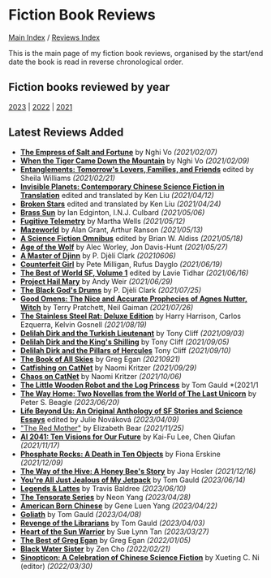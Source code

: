 # Fiction Book Reviews

[Main Index](../../README.md) / [Reviews Index](../README.md)

This is the main page of my fiction book reviews, organised by the start/end date the book is read in reverse chronological order.

## Fiction books reviewed by year
[2023](2023/README.md) | [2022](2022/README.md) | [2021](2021/README.md)

## Latest Reviews Added
- [**The Empress of Salt and Fortune**](2021/20210207-EmpressSaltFortune.md) by Nghi Vo *(2021/02/07)*
- [**When the Tiger Came Down the Mountain**](2021/20210209-WhenTigerCameDownMountain.md) by Nghi Vo *(2021/02/09)*
- [**Entanglements: Tomorrow's Lovers, Families, and Friends**](2021/20210221-Entanglements.md) edited by Sheila Williams *(2021/02/21)*
- [**Invisible Planets: Contemporary Chinese Science Fiction in Translation**](2021/20210412-InvisiblePlanets.md) edited and translated by Ken Liu *(2021/04/12)*
- [**Broken Stars**](2021/20210424-BrokenStars.md) edited and translated by Ken Liu *(2021/04/24)*
- [**Brass Sun**](2021/20210506-BrassSun.md) by Ian Edginton, I.N.J. Culbard *(2021/05/06)*
- [**Fugitive Telemetry**](2021/20210512-FugitiveTelemetry.md) by Martha Wells *(2021/05/12)*
- [**Mazeworld**](2021/20210513-Mazeworld.md) by Alan Grant, Arthur Ranson *(2021/05/13)*
- [**A Science Fiction Omnibus**](2021/20210518-ScienceFictionOmnibus.md) edited by Brian W. Aldiss *(2021/05/18)*
- [**Age of the Wolf**](2021/20210527-AgeWolf.md) by Alec Worley, Jon Davis-Hunt *(2021/05/27)*
- [**A Master of Djinn**](2021/20210606-MasterOfDjinn.md) by P. Djèlí Clark *(20210606)*
- [**Counterfeit Girl**](2021/20210619-CounterfeitGirl.md) by Pete Milligan, Rufus Dayglo *(2021/06/19)*
- [**The Best of World SF, Volume 1**](2021/20210616-BestWorldSF1.md) edited by Lavie Tidhar *(2021/06/16)*
- [**Project Hail Mary**](2021/20210629-ProjectHailMary.md) by Andy Weir *(2021/06/29)*
- [**The Black God's Drums**](2021/20210725-BlackGodDrums.md) by P. Djèlí Clark *(2021/07/25)*
- [**Good Omens: The Nice and Accurate Prophecies of Agnes Nutter, Witch**](2021/20210726-GoodOmens.md) by Terry Pratchett, Neil Gaiman *(2021/07/26)*
- [**The Stainless Steel Rat: Deluxe Edition**](2021/20210819-StainlessSteelRatDeluxeEdition.md) by Harry Harrison, Carlos Ezquerra, Kelvin Gosnell *(2021/08/19)*
- [**Delilah Dirk and the Turkish Lieutenant**](2021/20210903-DelilahDirkTurkishLieutenant.md) by Tony Cliff *(2021/09/03)*
- [**Delilah Dirk and the King's Shilling**](2021/20210905-DelilahDirkKingShilling.md) by Tony Cliff *(2021/09/05)*
- [**Delilah Dirk and the Pillars of Hercules**](2021/20210910-DelilahDirkPillarsHercules.md) Tony Cliff *(2021/09/10)*
- [**The Book of All Skies**](2021/20210921-BookOfAllSkies.md) by Greg Egan *(20210921)*
- [**Catfishing on CatNet**](2021/20210929-CatfishingOnCatNet.md) by Naomi Kritzer *(2021/09/29)*
- [**Chaos on CatNet**](2021/20211006-ChaosOnCatNet.md) by Naomi Kritzer *(2021/10/06)*
- [**The Little Wooden Robot and the Log Princess**](2021/20211019-LittleWoodenRobot.md) by Tom Gauld *(2021/1
- [**The Way Home: Two Novellas from the World of The Last Unicorn**](2023/20230620-WayHome.md) by Peter S. Beagle *(2023/06/20)*
- [**Life Beyond Us: An Original Anthology of SF Stories and Science Essays**](2023/20230409-LifeBeyondUs.md) edited by Julie Nováková *(2023/04/09)*
- ["The Red Mother"](2021/20211125-RedMother.md) by Elizabeth Bear *(2021/11/25)*
- [**AI 2041: Ten Visions for Our Future**](2021/20211117-AI2041.md) by Kai-Fu Lee, Chen Qiufan *(2021/11/17)*
- [**Phosphate Rocks: A Death in Ten Objects**](2021/20211209-PhosphateRocks.md) by Fiona Erskine *(2021/12/09)*
- [**The Way of the Hive: A Honey Bee's Story**](2021/20211216-WayOfTheHive.md) by Jay Hosler *(2021/12/16)*
- [**You're All Just Jealous of My Jetpack**](2023/20230614-JealousMyBackpack.md) by Tom Gauld *(2023/06/14)*
- [**Legends & Lattes**](2023/20230610-LegendsAndLattes.md) by Travis Baldree *(2023/06/10)*
- [**The Tensorate Series**](2023/20230428-TheTensorateSeries.md) by Neon Yang *(2023/04/28)*
- [**American Born Chinese**](2023/20230422-AmericanBornChinese.md) by Gene Luen Yang *(2023/04/22)*
- [**Goliath**](2023/20230408-Goliath.md) by Tom Gauld *(2023/04/08)*
- [**Revenge of the Librarians**](2023/20230403-RevengeOfTheLibrarians.md) by Tom Gauld *(2023/04/03)*
- [**Heart of the Sun Warrior**](2023/20230327-HeartOfTheSunWarrior.md) by Sue Lynn Tan *(2023/03/27)*
- [**The Best of Greg Egan**](2022/20220105-TheBestOfGregEgan.md) by Greg Egan *(2022/01/05)*
- [**Black Water Sister**](2022/20220221-BlackWaterSister.md) by Zen Cho *(2022/02/21)*
- [**Sinopticon: A Celebration of Chinese Science Fiction**](2022/20220330-Sinopticon.md) by Xueting C. Ni (editor) *(2022/03/30)*
